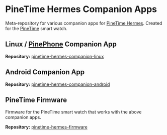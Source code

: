 # PineTime Hermes Companion Apps
Meta-repository for various companion apps for [PineTime Hermes](https://github.com/Dejvino/pinetime-hermes-firmware). Created for the [PineTime](https://www.pine64.org/pinetime/) smart watch.

## Linux / [PinePhone](https://www.pine64.org/pinephone/) Companion App
**Repository:** [pinetime-hermes-companion-linux](https://github.com/Dejvino/pinetime-hermes-companion-linux)

## Android Companion App
**Repository:** [pinetime-hermes-companion-android](https://github.com/Dejvino/pinetime-hermes-companion-android)

## PineTime Firmware
Firmware for the PineTime smart watch that works with the above companion apps.

**Repository:** [pinetime-hermes-firmware](https://github.com/Dejvino/pinetime-hermes-firmware)
